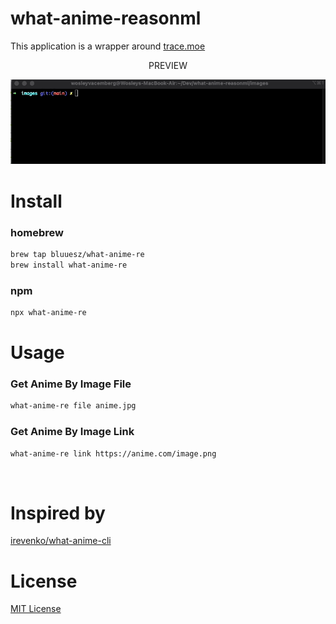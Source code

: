 # what-anime-reasonml


This application is a  wrapper around <a href="https://github.com/soruly/trace.moe">trace.moe </a>

<p align="center">PREVIEW</p>
<p align="center"><img src="./images/demo.gif" width="650"></p>

# Install 

### homebrew

```bash
brew tap bluuesz/what-anime-re
brew install what-anime-re
```

### npm

```bash
npx what-anime-re
```


# Usage 
### Get Anime By Image File 

```bash
what-anime-re file anime.jpg
```

### Get Anime By Image Link 

```bash
what-anime-re link https://anime.com/image.png
``` 
<br>

# Inspired by
[irevenko/what-anime-cli](https://github.com/irevenko/what-anime-cli)

# License 

[MIT License](https://tldrlegal.com/license/mit-license)